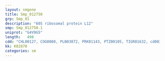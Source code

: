 ```yaml
---
layout: smgene
title: Smp_012750
grp: Smp_01
description: "60S ribosomal protein L12"
smp: Smp_012750.1
uniprot: "G4V9G5"
length:   498
cdd: "CHL00127, COG0080, PLN03072, PRK01143, PTZ00105, TIGR01632, cd00349, cl21729, pfam03946, smart00649"
kk: K02870
categories: sm
---
```

